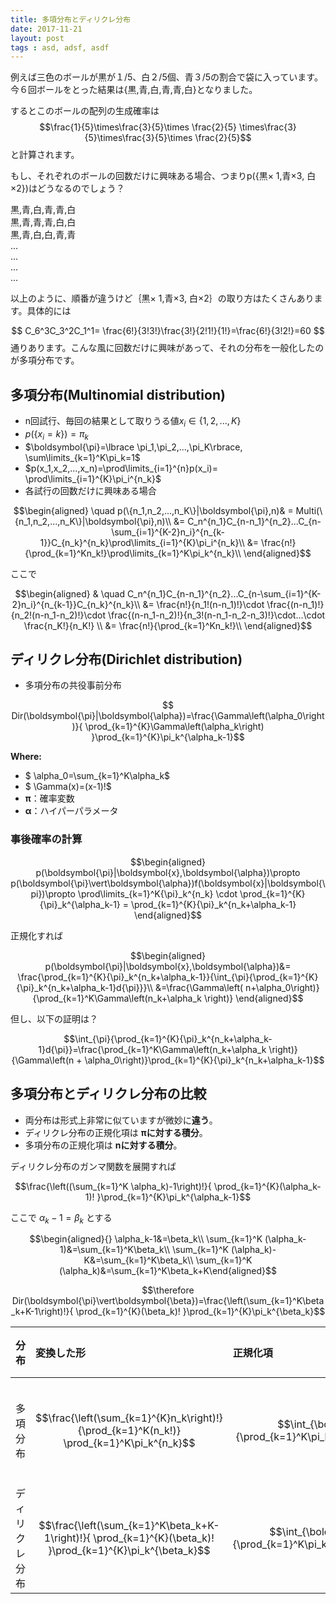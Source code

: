 ```yaml
---
title: 多項分布とディリクレ分布
date: 2017-11-21
layout: post
tags : asd, adsf, asdf
---
```


例えば三色のボールが黒が１/5、白２/5個、青３/5の割合で袋に入っています。今６回ボールをとった結果は{黒,青,白,青,青,白}となりました。

するとこのボールの配列の生成確率は$$\frac{1}{5}\times\frac{3}{5}\times \frac{2}{5} \times\frac{3}{5}\times\frac{3}{5}\times \frac{2}{5}$$と計算されます。

もし、それぞれのボールの回数だけに興味ある場合、つまりp(\{黒× 1,青×3, 白×2\})はどうなるのでしょう？

黒,青,白,青,青,白  
黒,青,青,青,白,白  
黒,青,白,白,青,青  
...  
...  
...  
...  

以上のように、順番が違うけど｛黒× 1,青×3, 白×2｝の取り方はたくさんあります。具体的には


$$
C_6^3C_3^2C_1^1= \frac{6!}{3!3!}\frac{3!}{2!1!}{1!}=\frac{6!}{3!2!}=60
$$通りあります。こんな風に回数だけに興味があって、それの分布を一般化したのが多項分布です。

## 多項分布(Multinomial distribution)

- n回試行、毎回の結果として取りうる値$x_i\in\{1,2,...,K\}$
- $p(\{x_i=k\})=\pi_k$
- $\boldsymbol{\pi}=\lbrace \pi_1,\pi_2,...,\pi_K\rbrace, \sum\limits_{k=1}^K\pi_k=1$
- $p(x_1,x_2,...,x_n)=\prod\limits_{i=1}^{n}p(x_i)= \prod\limits_{i=1}^{K}\pi_i^{n_k}$
- 各試行の回数だけに興味ある場合

$$\begin{aligned}
\quad p(\{n_1,n_2,...,n_K\}|\boldsymbol{\pi},n)& =  Multi(\{n_1,n_2,...,n_K\}|\boldsymbol{\pi},n)\\
&=  C_n^{n_1}C_{n-n_1}^{n_2}...C_{n-\sum_{i=1}^{K-2}n_i}^{n_{k-1}}C_{n_k}^{n_k}\prod\limits_{i=1}^{K}\pi_i^{n_k}\\
&= \frac{n!}{\prod_{k=1}^Kn_k!}\prod\limits_{k=1}^K\pi_k^{n_k}\\
\end{aligned}$$

ここで

$$\begin{aligned}
& \quad C_n^{n_1}C_{n-n_1}^{n_2}...C_{n-\sum_{i=1}^{K-2}n_i}^{n_{k-1}}C_{n_k}^{n_k}\\
&= \frac{n!}{n_1!(n-n_1)!}\cdot \frac{(n-n_1)!}{n_2!(n-n_1-n_2)!}\cdot \frac{(n-n_1-n_2)!}{n_3!(n-n_1-n_2-n_3)!}\cdot...\cdot \frac{n_K!}{n_K!} \\
&= \frac{n!}{\prod_{k=1}^Kn_k!}\\
\end{aligned}$$

## ディリクレ分布(Dirichlet distribution)

- 多項分布の共役事前分布

$$
Dir(\boldsymbol{\pi}|\boldsymbol{\alpha})=\frac{\Gamma\left(\alpha_0\right)}{ \prod_{k=1}^{K}\Gamma\left(\alpha_k\right) }\prod_{k=1}^{K}\pi_k^{\alpha_k-1}$$ 

**Where:**
- $ \alpha_0=\sum_{k=1}^K\alpha_k$
- $ \Gamma(x)=(x-1)!$
- $\boldsymbol{\pi}$：確率変数
- $\boldsymbol{\alpha}$：ハイパーパラメータ


### 事後確率の計算

$$\begin{aligned}
p(\boldsymbol{\pi}|\boldsymbol{x},\boldsymbol{\alpha})\propto p(\boldsymbol{\pi}\vert\boldsymbol{\alpha})f(\boldsymbol{x}|\boldsymbol{\pi})\propto  \prod\limits_{k=1}^K{\pi}_k^{n_k} \cdot \prod_{k=1}^{K}{\pi}_k^{\alpha_k-1} = \prod_{k=1}^{K}{\pi}_k^{n_k+\alpha_k-1}
\end{aligned}$$

正規化すれば

$$\begin{aligned}
p(\boldsymbol{\pi}|\boldsymbol{x},\boldsymbol{\alpha})&= \frac{\prod_{k=1}^{K}{\pi}_k^{n_k+\alpha_k-1}}{\int_{\pi}{\prod_{k=1}^{K}{\pi}_k^{n_k+\alpha_k-1}d{\pi}}}\\
&=\frac{\Gamma\left( n+\alpha_0\right)}{\prod_{k=1}^K\Gamma\left(n_k+\alpha_k \right)}
\end{aligned}$$

但し、以下の証明は？

$$\int_{\pi}{\prod_{k=1}^{K}{\pi}_k^{n_k+\alpha_k-1}d{\pi}}=\frac{\prod_{k=1}^K\Gamma\left(n_k+\alpha_k \right)}{\Gamma\left(n + \alpha_0\right)}\prod_{k=1}^{K}{\pi}_k^{n_k+\alpha_k-1}$$


## 多項分布とディリクレ分布の比較

- 両分布は形式上非常に似ていますが微妙に**違う**。
- ディリクレ分布の正規化項は $\boldsymbol{\pi}$**に対する積分**。
- 多項分布の正規化項は $\boldsymbol{n}$**に対する積分**。


ディリクレ分布のガンマ関数を展開すれば




$$\frac{\left((\sum_{k=1}^K \alpha_k)-1\right)!}{ \prod_{k=1}^{K}(\alpha_k-1)! }\prod_{k=1}^{K}\pi_k^{\alpha_k-1}$$

ここで $\alpha_k-1=\beta_k$ とする

$$\begin{aligned}{}
\alpha_k-1&=\beta_k\\
\sum_{k=1}^K (\alpha_k-1)&=\sum_{k=1}^K\beta_k\\
\sum_{k=1}^K (\alpha_k)-K&=\sum_{k=1}^K\beta_k\\
\sum_{k=1}^K (\alpha_k)&=\sum_{k=1}^K\beta_k+K\end{aligned}$$


$$\therefore Dir(\boldsymbol{\pi}\vert\boldsymbol{\beta})=\frac{\left(\sum_{k=1}^K\beta_k+K-1\right)!}{ \prod_{k=1}^{K}(\beta_k)! }\prod_{k=1}^{K}\pi_k^{\beta_k}$$


|分布|変換した形|正規化項|積分項|
|:-- |:--|:--|---|
|多項分布|$$\frac{\left(\sum_{k=1}^{K}n_k\right)!}{\prod_{k=1}^K(n_k!)} \prod_{k=1}^K\pi_k^{n_k}$$| $$\int_{\boldsymbol{n}\in N}{\prod_{k=1}^K\pi_k^{n_k}d\boldsymbol{n}}$$| $\boldsymbol{n}$ に対する積分|
|ディリクレ分布|$$\frac{\left(\sum_{k=1}^K\beta_k+K-1\right)!}{ \prod_{k=1}^{K}(\beta_k)! }\prod_{k=1}^{K}\pi_k^{\beta_k}$$|$$\int_{\boldsymbol{\pi}\in{\Pi}}{\prod_{k=1}^K\pi_k^{n_k}d\boldsymbol{\pi}}$$| $\boldsymbol{\pi}$ に対する積分|





